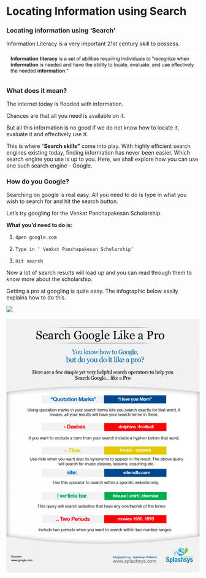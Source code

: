 # Locating Information using Search

### Locating information using ‘Search’

Information Literacy is a very important 21st century skill to possess.

![](../../.gitbook/assets/image%20%288%29.png)

### **What does it mean?**

The internet today is flooded with information. 

Chances are that all you need is available on it.

But all this information is no good if we do not know how to locate it, evaluate it and effectively use it.

This is where “**Search skills”** come into play. With highly efficient search engines existing today, finding information has never been easier. Which search engine you use is up to you. Here, we shall explore how you can use one such search engine - Google.

### **How do you Google?**

Searching on google is real easy. All you need to do is type in what you wish to search for and hit the search button.

Let’s try googling for the Venkat Panchapakesan Scholarship.

**What you’d need to do is:**

1.     Open google.com

2.     Type in ‘ Venkat Panchapakesan Scholarship’

3.     Hit search

Now a lot of search results will load up and you can read through them to know more about the scholarship.

Getting a pro at googling is quite easy. The infographic below easily explains how to do this.

![](file://localhost/private/var/folders/y7/fnzchq1d0bb3lzwfb2r723h80000gp/T/TemporaryItems/msoclip/0/clip_image004.gif)

![](../../.gitbook/assets/image%20%286%29.png)

